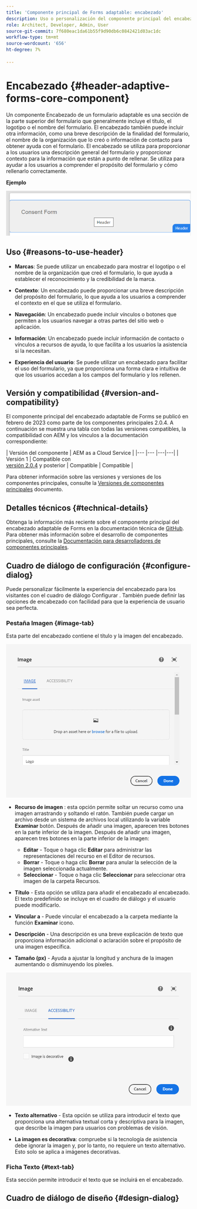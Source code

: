 ```yaml
---
title: 'Componente principal de Forms adaptable: encabezado'
description: Uso o personalización del componente principal del encabezado adaptable de Forms.
role: Architect, Developer, Admin, User
source-git-commit: 7f680eac1da61b55f9d90db6c0842421d03ac1dc
workflow-type: tm+mt
source-wordcount: '656'
ht-degree: 7%

---
```



# Encabezado {#header-adaptive-forms-core-component}

Un componente Encabezado de un formulario adaptable es una sección de la parte superior del formulario que generalmente incluye el título, el logotipo o el nombre del formulario. El encabezado también puede incluir otra información, como una breve descripción de la finalidad del formulario, el nombre de la organización que lo creó o información de contacto para obtener ayuda con el formulario. El encabezado se utiliza para proporcionar a los usuarios una descripción general del formulario y proporcionar contexto para la información que están a punto de rellenar. Se utiliza para ayudar a los usuarios a comprender el propósito del formulario y cómo rellenarlo correctamente.

**Ejemplo**

![](/help/adaptive-forms/assets/header.png)

## Uso {#reasons-to-use-header}

* **Marcas**: Se puede utilizar un encabezado para mostrar el logotipo o el nombre de la organización que creó el formulario, lo que ayuda a establecer el reconocimiento y la credibilidad de la marca.

* **Contexto**: Un encabezado puede proporcionar una breve descripción del propósito del formulario, lo que ayuda a los usuarios a comprender el contexto en el que se utiliza el formulario.

* **Navegación**: Un encabezado puede incluir vínculos o botones que permiten a los usuarios navegar a otras partes del sitio web o aplicación.

* **Información**: Un encabezado puede incluir información de contacto o vínculos a recursos de ayuda, lo que facilita a los usuarios la asistencia si la necesitan.

* **Experiencia del usuario**: Se puede utilizar un encabezado para facilitar el uso del formulario, ya que proporciona una forma clara e intuitiva de que los usuarios accedan a los campos del formulario y los rellenen.

## Versión y compatibilidad {#version-and-compatibility}

El componente principal del encabezado adaptable de Forms se publicó en febrero de 2023 como parte de los componentes principales 2.0.4. A continuación se muestra una tabla con todas las versiones compatibles, la compatibilidad con AEM y los vínculos a la documentación correspondiente:

| Versión del componente | AEM as a Cloud Service |
|--- |--- |---|---|
| Versión 1 | Compatible  con<br>[versión 2.0.4](/help/versions.md) y posterior | Compatible | Compatible |

Para obtener información sobre las versiones y versiones de los componentes principales, consulte la [Versiones de componentes principales](/help/versions.md) documento.


<!-- ## Sample Component Output {#sample-component-output}

To experience the Accordion Component as well as see examples of its configuration options as well as HTML and JSON output, visit the [Component Library](https://adobe.com/go/aem_cmp_library_accordion). -->


## Detalles técnicos {#technical-details}

Obtenga la información más reciente sobre el componente principal del encabezado adaptable de Forms en la documentación técnica de [GitHub](https://github.com/adobe/aem-core-forms-components/tree/master/ui.af.apps/src/main/content/jcr_root/apps/core/fd/components/form/pageheader/v1/pageheader). Para obtener más información sobre el desarrollo de componentes principales, consulte la [Documentación para desarrolladores de componentes principales](/help/developing/overview.md).

## Cuadro de diálogo de configuración {#configure-dialog}

Puede personalizar fácilmente la experiencia del encabezado para los visitantes con el cuadro de diálogo Configurar . También puede definir las opciones de encabezado con facilidad para que la experiencia de usuario sea perfecta.

### Pestaña Imagen {#image-tab}

Esta parte del encabezado contiene el título y la imagen del encabezado.

![Ficha de imágenes](/help/adaptive-forms/assets/header_image.png)

* **Recurso de imagen** : esta opción permite soltar un recurso como una imagen arrastrando y soltando el ratón. También puede cargar un archivo desde un sistema de archivos local utilizando la variable **Examinar** botón. Después de añadir una imagen, aparecen tres botones en la parte inferior de la imagen. Después de añadir una imagen, aparecen tres botones en la parte inferior de la imagen:
   * **Editar** - Toque o haga clic **Editar** para administrar las representaciones del recurso en el Editor de recursos.
   * **Borrar** - Toque o haga clic **Borrar** para anular la selección de la imagen seleccionada actualmente.
   * **Seleccionar** - Toque o haga clic **Seleccionar**  para seleccionar otra imagen de la carpeta Recursos.

* **Título** - Esta opción se utiliza para añadir el encabezado al encabezado. El texto predefinido se incluye en el cuadro de diálogo y el usuario puede modificarlo.
* **Vincular a** - Puede vincular el encabezado a la carpeta mediante la función **Examinar** icono.
* **Descripción** - Una descripción es una breve explicación de texto que proporciona información adicional o aclaración sobre el propósito de una imagen específica.
* **Tamaño (px)** - Ayuda a ajustar la longitud y anchura de la imagen aumentando o disminuyendo los píxeles.

![accessibilitytab](/help/adaptive-forms/assets/header_accessibility.png)

* **Texto alternativo** - Esta opción se utiliza para introducir el texto que proporciona una alternativa textual corta y descriptiva para la imagen, que describe la imagen para usuarios con problemas de visión.

* **La imagen es decorativa**: compruebe si la tecnología de asistencia debe ignorar la imagen y, por lo tanto, no requiere un texto alternativo. Esto solo se aplica a imágenes decorativas.

### Ficha Texto {#text-tab}

Esta sección permite introducir el texto que se incluirá en el encabezado.

## Cuadro de diálogo de diseño {#design-dialog}


